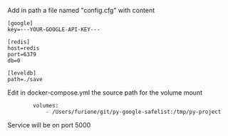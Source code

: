 Add in path a file named "config.cfg" with content

```
[google]
key=---YOUR-GOOGLE-API-KEY---

[redis]
host=redis
port=6379
db=0

[leveldb]
path=./save
```

Edit in docker-compose.yml the source path for the volume mount
```
        volumes:
            - /Users/furione/git/py-google-safelist:/tmp/py-project
```

Service will be on port 5000
